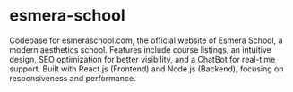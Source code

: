 # esmera-school
Codebase for esmeraschool.com, the official website of Esméra School, a modern aesthetics school. Features include course listings, an intuitive design, SEO optimization for better visibility, and a ChatBot for real-time support. Built with React.js (Frontend) and Node.js (Backend), focusing on responsiveness and performance.
